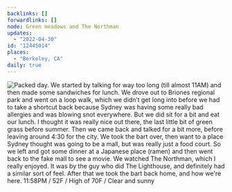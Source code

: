 ```yaml
---
backlinks: []
forwardlinks: []
node: Green meadows and The Northman
updates:
  - "2022-04-30"
id: "12445014"
places:
  - "Berkeley, CA"
daily: true
---
```


![Packed day. We started by talking for way too long (till almost 11AM) and then made some sandwiches for lunch. We drove out to Briones regional park and went on a loop walk, which we didn’t get long into before we had to take a shortcut back because Sydney was having some really bad allergies and was blowing snot everywhere. But we did sit for a bit and eat our lunch. I thought it was really nice out there, the last little bit of green grass before summer. Then we came back and talked for a bit more, before leaving around 4:30 for the city. We took the bart over, then want to a place Sydney thought was going to be a mall, but was really just a food court. So we left and got some dinner at a Japanese place (ramen) and then went back to the fake mall to see a movie. We watched The Northman, which I really enjoyed. It was by the guy who did The Lighthouse, and definitely had a similar sort of feel. After that we took the bart back home, and how we're here. 11:58PM / 52F / High of 70F / Clear and sunny](images/12445014/VHYcHtOREG-daily.webp)
